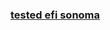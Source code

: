### [tested efi sonoma](https://www.mediafire.com/file/11nl48ad3z6wkq1/Olarila+Sonoma+14.7.1.raw/file)
